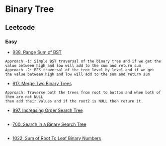 # Binary Tree
## Leetcode
### Easy 
- [938. Range Sum of BST](https://leetcode.com/problems/range-sum-of-bst/)
```
Approach -1: Simple BST traversal of the binary tree and if we get the value between high and low will add to the sum and return sum
Approach -2: BFS traversal of the tree level by level and if we get the value between high and low will add to the sum and return sum
```
- [617. Merge Two Binary Trees](https://leetcode.com/problems/merge-two-binary-trees/)
```
Approach: Traverse both the trees from root to bottom and when both of them are not NULL
then add their values and if the root2 is NULL then return it.

```
- [897. Increasing Order Search Tree](https://leetcode.com/problems/increasing-order-search-tree/)
```

```
- [700. Search in a Binary Search Tree](https://leetcode.com/problems/search-in-a-binary-search-tree/)
```

```
- [1022. Sum of Root To Leaf Binary Numbers](https://leetcode.com/problems/sum-of-root-to-leaf-binary-numbers/)
```

```



